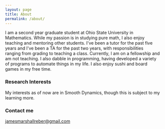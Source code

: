 ```yaml
---
layout: page
title: About
permalink: /about/
---
```


I am a second year graduate student at Ohio State University in Mathematics. While my passion is in studying pure math, I also enjoy teaching and mentoring other students. I've been a tutor for the past five years and I've been a TA for the past two years, with responsibilities ranging from grading to teaching a class. Currently, I am on a fellowship and am not teaching. I also dabble in programming, having developed a variety of programs to automate things in my life. I also enjoy sushi and board games in my free time.

### Research Interests

My interests as of now are in Smooth Dynamics, though this is subject to my learning more.

### Contact me

[jamesmarshallreber@gmail.com](mailto:jamesmarshallreber@gmail.com)
